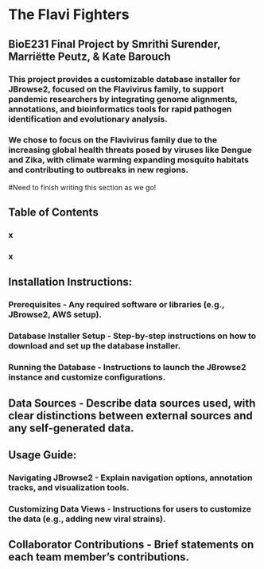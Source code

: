 # The Flavi Fighters
## BioE231 Final Project by Smrithi Surender, Marriëtte Peutz, & Kate Barouch

### This project provides a customizable database installer for JBrowse2, focused on the Flavivirus family, to support pandemic researchers by integrating genome alignments, annotations, and bioinformatics tools for rapid pathogen identification and evolutionary analysis.

### We chose to focus on the Flavivirus family due to the increasing global health threats posed by viruses like Dengue and Zika, with climate warming expanding mosquito habitats and contributing to outbreaks in new regions.

#Need to finish writing this section as we go!
## Table of Contents
### x
### x

## Installation Instructions:
### Prerequisites - Any required software or libraries (e.g., JBrowse2, AWS setup).
### Database Installer Setup - Step-by-step instructions on how to download and set up the database installer.
### Running the Database - Instructions to launch the JBrowse2 instance and customize configurations.

## Data Sources - Describe data sources used, with clear distinctions between external sources and any self-generated data.

## Usage Guide:
### Navigating JBrowse2 - Explain navigation options, annotation tracks, and visualization tools.
### Customizing Data Views - Instructions for users to customize the data (e.g., adding new viral strains).

## Collaborator Contributions - Brief statements on each team member’s contributions.

